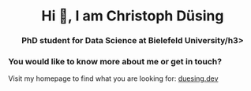 <h1 align="center">Hi 👋, I am Christoph Düsing</h1>
<h3 align="center">PhD student for Data Science at Bielefeld University/h3>

<h3 align="left">You would like to know more about me or get in touch?</h3>
<p align="left">
Visit my homepage to find what you are looking for: <a href="https://duesing.dev/christoph" target="_blank" >duesing.dev</a>
</p>


